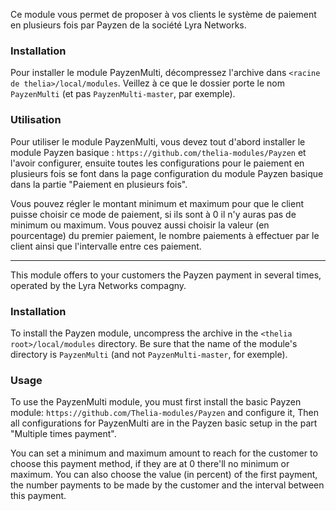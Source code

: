 Ce module vous permet de proposer à vos clients le système de paiement en plusieurs fois par Payzen de la société Lyra Networks.

### Installation

Pour installer le module PayzenMulti, décompressez l'archive dans `<racine de thelia>/local/modules`. Veillez à ce que le dossier porte le nom `PayzenMulti` (et pas `PayzenMulti-master`, par exemple).

### Utilisation

Pour utiliser le module PayzenMulti, vous devez tout d'abord installer le module Payzen basique : `https://github.com/thelia-modules/Payzen` et l'avoir configurer,
ensuite toutes les configurations pour le paiement en plusieurs fois se font dans la page configuration du module Payzen basique dans la partie "Paiement en plusieurs fois".

Vous pouvez régler le montant minimum et maximum pour que le client puisse choisir ce mode de paiement, si ils sont à 0 il n'y auras pas de minimum ou maximum. 
Vous pouvez aussi choisir la valeur (en pourcentage) du premier paiement, le nombre paiements à effectuer par le client ainsi que l'intervalle entre ces paiement.

----------

This module offers to your customers the Payzen payment in several times, operated by the Lyra Networks compagny.

### Installation

To install the Payzen module, uncompress the archive in the `<thelia root>/local/modules` directory. Be sure that the name of the module's directory is `PayzenMulti` (and not `PayzenMulti-master`, for exemple).

### Usage

To use the PayzenMulti module, you must first install the basic Payzen module: `https://github.com/Thelia-modules/Payzen` and configure it,
Then all configurations for PayzenMulti are in the Payzen basic setup in the part "Multiple times payment".

You can set a minimum and maximum amount to reach for the customer to choose this payment method, if they are at 0 there'll no minimum or maximum.
You can also choose the value (in percent) of the first payment, the number payments to be made by the customer and the interval between this payment.